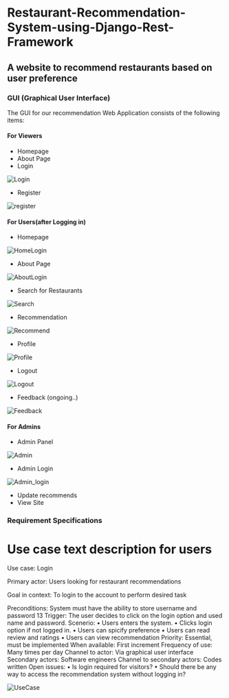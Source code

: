 # Restaurant-Recommendation-System-using-Django-Rest-Framework
## A website to recommend restaurants based on user preference
### GUI (Graphical User Interface)

The GUI for our recommendation Web Application consists of the following items:

#### For Viewers

- Homepage
- About Page
- Login

![Login](https://user-images.githubusercontent.com/54397552/187203392-83c2761b-df64-4f39-bee6-ca1b7b3cc35d.PNG)

- Register

![register](https://user-images.githubusercontent.com/54397552/187203449-fa45a479-5df6-4ac2-8393-52474414c0a8.PNG)


#### For Users(after Logging in)

- Homepage

![HomeLogin](https://user-images.githubusercontent.com/54397552/187203195-0d61653d-5788-4eff-8e4c-2d9a1078d710.PNG)

- About Page

![AboutLogin](https://user-images.githubusercontent.com/54397552/187203347-2e3c9ec0-bbc8-4aad-9807-017e5d277dc1.PNG)

- Search for Restaurants

![Search](https://user-images.githubusercontent.com/54397552/187204355-8bfc93a6-a1b6-4982-a62e-20b1cc5c390e.PNG)

- Recommendation

![Recommend](https://user-images.githubusercontent.com/54397552/187204405-83554d7d-8fe0-4079-9bae-bb0ee4b7d59d.PNG)

- Profile

![Profile](https://user-images.githubusercontent.com/54397552/187204438-d1a06c65-6119-4358-91a8-3142c5f682df.PNG)

- Logout

![Logout](https://user-images.githubusercontent.com/54397552/187204611-03ee7647-2501-4ad1-a66b-344932853f13.PNG)

- Feedback (ongoing..)

![Feedback](https://user-images.githubusercontent.com/54397552/187205152-6c3c902e-fd1a-4cd3-8c29-9035accdd8dd.PNG)

#### For Admins

- Admin Panel

![Admin](https://user-images.githubusercontent.com/54397552/187204539-048c8138-8689-468c-b59d-81b309029f04.PNG)

- Admin Login

![Admin_login](https://user-images.githubusercontent.com/54397552/187204884-7a45bfa8-b8ce-4fd1-b0c2-a2ec5ee06c89.PNG)

- Update recommends
- View Site

### Requirement Specifications

# Use case text description for users
Use case: Login

Primary actor: Users looking for restaurant recommendations

Goal in context: To login to the account to perform desired task

Preconditions: System must have the ability to store username and password
13
Trigger: The user decides to click on the login option and used name and password.
Scenerio:
• Users enters the system.
• Clicks login option if not logged in.
• Users can spicify preference
• Users can read review and ratings
• Users can view recommendation
Priority: Essential, must be implemented
When available: First increment
Frequency of use: Many times per day
Channel to actor: Via graphical user interface
Secondary actors: Software engineers
Channel to secondary actors: Codes written
Open issues:
• Is login required for visitors?
• Should there be any way to access the recommendation system without logging in?


![UseCase](https://user-images.githubusercontent.com/54397552/187206259-1bda9c7b-1bde-4a68-8295-93d7a1475cde.png)



